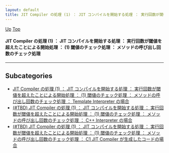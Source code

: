 ```yaml
---
layout: default
title: JIT Compiler の処理 (1) ： JIT コンパイルを開始する処理 ： 実行回数が閾値を超えたことによる開始処理 ： (1) 閾値のチェック処理 ： メソッドの呼び出し回数のチェック処理
---
```

[Up](nohhZ5yDpa.html) [Top](../index.html)

#### JIT Compiler の処理 (1) ： JIT コンパイルを開始する処理 ： 実行回数が閾値を超えたことによる開始処理 ： (1) 閾値のチェック処理 ： メソッドの呼び出し回数のチェック処理

--- 



## Subcategories
* [JIT Compiler の処理 (1) ： JIT コンパイルを開始する処理 ： 実行回数が閾値を超えたことによる開始処理 ： (1) 閾値のチェック処理 ： メソッドの呼び出し回数のチェック処理 ： Template Interpreter の場合](noTGYPg8QJ.html)
* [(#TBD) JIT Compiler の処理 (1) ： JIT コンパイルを開始する処理 ： 実行回数が閾値を超えたことによる開始処理 ： (1) 閾値のチェック処理 ： メソッドの呼び出し回数のチェック処理 ： C++ Interpreter の場合](nop6MMxB5U.html)
* [(#TBD) JIT Compiler の処理 (1) ： JIT コンパイルを開始する処理 ： 実行回数が閾値を超えたことによる開始処理 ： (1) 閾値のチェック処理 ： メソッドの呼び出し回数のチェック処理 ： C1 JIT Compiler が生成したコードの場合](noSQKEkHbd.html)



